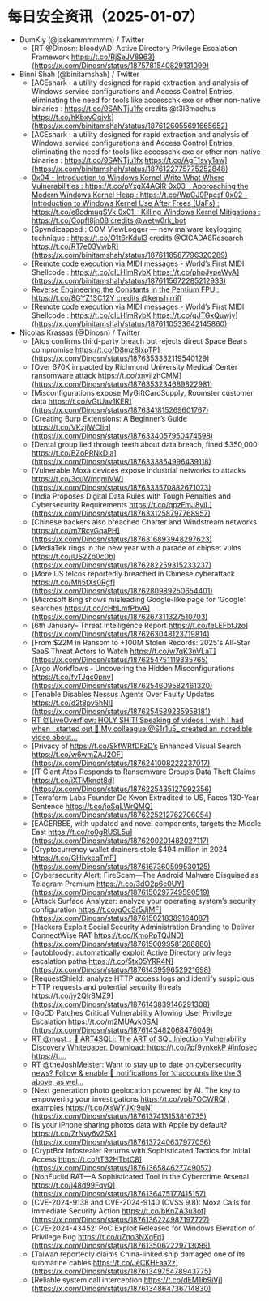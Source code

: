 # 每日安全资讯（2025-01-07）

- DumKiy (@jaskammmmmm) / Twitter
  - [RT @Dinosn: bloodyAD: Active Directory Privilege Escalation Framework https://t.co/RjSeJV8963](https://x.com/Dinosn/status/1875781540829131099)
- Binni Shah (@binitamshah) / Twitter
  - [ACEshark : a utility designed for rapid extraction and analysis of Windows service configurations and Access Control Entries, eliminating the need for tools like accesschk.exe or other non-native binaries : https://t.co/9SANTju1fx credits @t3l3machus https://t.co/hKbxvCqjvk](https://x.com/binitamshah/status/1876126055691665652)
  - [ACEshark : a utility designed for rapid extraction and analysis of Windows service configurations and Access Control Entries, eliminating the need for tools like accesschk.exe or other non-native binaries : https://t.co/9SANTju1fx https://t.co/AgF1svy1aw](https://x.com/binitamshah/status/1876122775775252848)
  - [0x04 - Introduction to Windows Kernel Write What Where Vulnerabilities : https://t.co/pYxgX4AGlR 0x03 - Approaching the Modern Windows Kernel Heap : https://t.co/WpCJ9Ppcsf 0x02 - Introduction to Windows Kernel Use After Frees (UaFs) : https://t.co/e8cdmugSVk 0x01 - Killing Windows Kernel Mitigations : https://t.co/CopfI8jn08 credits @wetw0rk_bot](https://x.com/binitamshah/status/1876121137958273296)
  - [Spyndicapped : COM ViewLogger — new malware keylogging technique : https://t.co/O1t6rKdul3 credits @CICADA8Research https://t.co/RT7e03VwbR](https://x.com/binitamshah/status/1876118587796320289)
  - [Remote code execution via MIDI messages - World’s First MIDI Shellcode : https://t.co/cILHlmRybX https://t.co/phpJypeWyA](https://x.com/binitamshah/status/1876115672285212933)
  - [Reverse Engineering the Constants in the Pentium FPU : https://t.co/8GYZ1SC12Y credits @kenshirriff](https://x.com/binitamshah/status/1876115075125407891)
  - [Remote code execution via MIDI messages - World’s First MIDI Shellcode : https://t.co/cILHlmRybX https://t.co/qJTGxQuwjy](https://x.com/binitamshah/status/1876110533642145860)
- Nicolas Krassas (@Dinosn) / Twitter
  - [Atos confirms third-party breach but rejects direct Space Bears compromise https://t.co/D8mz8IxpTP](https://x.com/Dinosn/status/1876353332119540129)
  - [Over 670K impacted by Richmond University Medical Center ransomware attack https://t.co/xnviIzhCMM](https://x.com/Dinosn/status/1876353234689822981)
  - [Misconfigurations expose MyGiftCardSupply, Roomster customer data https://t.co/vGtUav1KER](https://x.com/Dinosn/status/1876341815269601767)
  - [Creating Burp Extensions: A Beginner’s Guide https://t.co/VKzjiWCIiq](https://x.com/Dinosn/status/1876334057950474598)
  - [Dental group lied through teeth about data breach, fined $350,000 https://t.co/BZoPRNkDIa](https://x.com/Dinosn/status/1876333854996439118)
  - [Vulnerable Moxa devices expose industrial networks to attacks https://t.co/3cuWmqmiVW](https://x.com/Dinosn/status/1876333570882671073)
  - [India Proposes Digital Data Rules with Tough Penalties and Cybersecurity Requirements https://t.co/qpzFmJ8yiL](https://x.com/Dinosn/status/1876331258797768957)
  - [Chinese hackers also breached Charter and Windstream networks https://t.co/m7RcyGqaPH](https://x.com/Dinosn/status/1876316893948297623)
  - [MediaTek rings in the new year with a parade of chipset vulns https://t.co/iUS2Zp0c0b](https://x.com/Dinosn/status/1876282259315233237)
  - [More US telcos reportedly breached in Chinese cyberattack https://t.co/Mh5tXs0Rgf](https://x.com/Dinosn/status/1876280989250654401)
  - [Microsoft Bing shows misleading Google-like page for 'Google' searches https://t.co/cHbLmfPbvA](https://x.com/Dinosn/status/1876267311327510703)
  - [6th January– Threat Intelligence Report https://t.co/feLEFbfJzo](https://x.com/Dinosn/status/1876263048123719814)
  - [From $22M in Ransom to +100M Stolen Records: 2025's All-Star SaaS Threat Actors to Watch https://t.co/w7qK3nVLaT](https://x.com/Dinosn/status/1876254751119335765)
  - [Argo Workflows - Uncovering the Hidden Misconfigurations https://t.co/fvTJqc0pnv](https://x.com/Dinosn/status/1876254609582461320)
  - [Tenable Disables Nessus Agents Over Faulty Updates https://t.co/d2t8pv5hNI](https://x.com/Dinosn/status/1876254589235958181)
  - [RT @LiveOverflow: HOLY SHIT! Speaking of videos I wish I had when I started out 🤯 My colleague @S1r1u5_ created an incredible video about…](https://x.com/LiveOverflow/status/1876215163541762250)
  - [Privacy of https://t.co/SkfWRfDFzD’s Enhanced Visual Search https://t.co/w6wmZAJ2OF](https://x.com/Dinosn/status/1876241008222237017)
  - [IT Giant Atos Responds to Ransomware Group’s Data Theft Claims https://t.co/iXTMkndt8d](https://x.com/Dinosn/status/1876225435127992356)
  - [Terraform Labs Founder Do Kwon Extradited to US, Faces 130-Year Sentence https://t.co/joSqLWrQMQ](https://x.com/Dinosn/status/1876225212762706054)
  - [EAGERBEE, with updated and novel components, targets the Middle East https://t.co/ro0gRUSL5u](https://x.com/Dinosn/status/1876200201482027117)
  - [Cryptocurrency wallet drainers stole $494 million in 2024 https://t.co/GHivkeqTmF](https://x.com/Dinosn/status/1876167360509530125)
  - [Cybersecurity Alert: FireScam—The Android Malware Disguised as Telegram Premium https://t.co/3dO2p6c0UY](https://x.com/Dinosn/status/1876150297749590519)
  - [Attack Surface Analyzer: analyze your operating system’s security configuration https://t.co/gOcSr5JjMF](https://x.com/Dinosn/status/1876150218389164087)
  - [Hackers Exploit Social Security Administration Branding to Deliver ConnectWise RAT https://t.co/KmoRpTQJND](https://x.com/Dinosn/status/1876150099581288880)
  - [autobloody: automatically exploit Active Directory privilege escalation paths https://t.co/5tx05YRR4N](https://x.com/Dinosn/status/1876143959652921698)
  - [RequestShield: analyze HTTP access.logs and identify suspicious HTTP requests and potential security threats https://t.co/jy2QIr8MZ9](https://x.com/Dinosn/status/1876143839146291308)
  - [GoCD Patches Critical Vulnerability Allowing User Privilege Escalation https://t.co/m2MUAvk0SA](https://x.com/Dinosn/status/1876143482068476049)
  - [RT @mqst_: 💉 ART4SQLi: The ART of SQL Injection Vulnerability Discovery Whitepaper. Download: https://t.co/7pf9ynkekP #infosec https://t.…](https://x.com/mqst_/status/1875882438997549422)
  - [RT @theJoshMeister: Want to stay up to date on cybersecurity news? Follow & enable 🔔 notifications for 𝕏 accounts like the 3 above, as wel…](https://x.com/theJoshMeister/status/1875740434980598161)
  - [Next generation photo geolocation powered by AI. The key to empowering your investigations https://t.co/vpb7OCWRQI , examples https://t.co/XsWYJXr9uN](https://x.com/Dinosn/status/1876137413153816735)
  - [Is your iPhone sharing photos data with Apple by default? https://t.co/ZrNvy6v2SX](https://x.com/Dinosn/status/1876137240637977056)
  - [CryptBot Infostealer Returns with Sophisticated Tactics for Initial Access https://t.co/tT32HTbtC8](https://x.com/Dinosn/status/1876136584627749057)
  - [NonEuclid RAT—A Sophisticated Tool in the Cybercrime Arsenal https://t.co/j48d99FqvQ](https://x.com/Dinosn/status/1876136475177415157)
  - [CVE-2024-9138 and CVE-2024-9140 (CVSS 9.8): Moxa Calls for Immediate Security Action https://t.co/bKnZA3u3ot](https://x.com/Dinosn/status/1876136224987197727)
  - [CVE-2024-43452: PoC Exploit Released for Windows Elevation of Privilege Bug https://t.co/uZqo3NXqFq](https://x.com/Dinosn/status/1876135062229713099)
  - [Taiwan reportedly claims China-linked ship damaged one of its submarine cables https://t.co/JeCKHFaa2z](https://x.com/Dinosn/status/1876134975478943775)
  - [Reliable system call interception https://t.co/dEM1ib9iVj](https://x.com/Dinosn/status/1876134864736714830)
